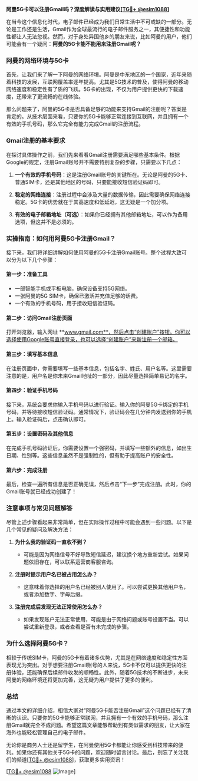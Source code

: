 **阿曼5G卡可以注册Gmail吗？深度解读与实用建议[[TG💪+ @esim1088](https://t.me/s/esim1088)]**

在当今这个信息化时代，电子邮件已经成为我们日常生活中不可或缺的一部分。无论是工作还是生活，Gmail作为全球最流行的电子邮件服务之一，其便捷性和功能性都让人无法忽视。然而，对于身处异国他乡的朋友来说，比如阿曼的用户，他们可能会有一个疑问：**阿曼的5G卡能不能用来注册Gmail呢？**

### 阿曼的网络环境与5G卡

首先，让我们来了解一下阿曼的网络环境。阿曼是中东地区的一个国家，近年来随着科技的发展，互联网覆盖率逐年提高。尤其是5G技术的普及，使得阿曼的移动网络速度和稳定性有了质的飞跃。5G卡的出现，不仅为用户提供更快的下载速度，还带来了更流畅的在线体验。

那么问题来了，阿曼的5G卡是否具备足够的功能来支持Gmail的注册呢？答案是肯定的。从技术层面来看，只要你的5G卡能够正常连接到互联网，并且拥有一个有效的手机号码，那么它完全有能力完成Gmail的注册流程。

### Gmail注册的基本要求

在探讨具体操作之前，我们先来看看Gmail注册需要满足哪些基本条件。根据Google的规定，注册Gmail账号并不需要特别复杂的步骤，只需要以下几点：

1. **一个有效的手机号码**：这是注册Gmail账号的关键所在。无论是阿曼的5G卡、普通SIM卡，还是其他地区的号码，只要能接收短信验证码即可。
   
2. **稳定的网络连接**：注册过程中会涉及大量的数据传输，因此需要确保网络连接稳定。5G卡的优势就在于其高速度和低延迟，这无疑是一个加分项。

3. **有效的电子邮箱地址（可选）**：如果你已经拥有其他邮箱地址，可以作为备用选项，但这并不是必须的。

### 实操指南：如何用阿曼5G卡注册Gmail？

接下来，我们将详细讲解如何使用阿曼的5G卡注册Gmail账号。整个过程大致可以分为以下几个步骤：

#### 第一步：准备工具
- 一部智能手机或平板电脑，确保设备支持5G网络。
- 一张阿曼的5G SIM卡，确保已激活并充值足够的话费。
- 一个有效的手机号码，用于接收短信验证码。

#### 第二步：访问Gmail注册页面
打开浏览器，输入网址 **www.gmail.com**，然后点击“创建账户”按钮。你可以选择使用Google账号直接登录，也可以选择“创建账户”来新注册一个邮箱。

#### 第三步：填写基本信息
在注册页面中，你需要填写一些基本信息，包括名字、姓氏、用户名等。这里需要注意的是，用户名是你未来Gmail地址的一部分，因此尽量选择简单易记的名字。

#### 第四步：验证手机号码
接下来，系统会要求你输入手机号码以进行验证。输入你的阿曼5G卡绑定的手机号码，并等待接收短信验证码。通常情况下，验证码会在几分钟内发送到你的手机上。输入验证码后，点击确认即可。

#### 第五步：设置密码及其他信息
在完成手机号码验证后，你需要设置一个强密码，并填写一些额外的信息，如出生日期、性别等。这些信息虽然不是强制性的，但有助于提高账户的安全性。

#### 第六步：完成注册
最后，检查一遍所有信息是否正确无误，然后点击“下一步”完成注册。此时，你的Gmail账号就已经成功创建了！

### 注意事项与常见问题解答

尽管上述步骤看起来非常简单，但在实际操作过程中可能会遇到一些问题。以下是几个常见的疑问及解决方法：

1. **为什么我的验证码一直收不到？**
   - 可能是因为网络信号不好导致短信延迟，建议换个地方重新尝试。如果问题依旧存在，可以联系运营商客服咨询。

2. **注册时提示用户名已被占用怎么办？**
   - 这意味着你选择的用户名已经被别人使用了。可以尝试更换其他用户名，或者添加数字、字母后缀。

3. **注册完成后发现无法正常使用怎么办？**
   - 如果发现账户无法正常使用，可能是由于网络问题或账号设置不当。可以尝试重新登录，或者查看是否有未完成的步骤。

### 为什么选择阿曼5G卡？

相较于传统SIM卡，阿曼的5G卡有着诸多优势，尤其是在网络速度和稳定性方面表现尤为突出。对于想要注册Gmail账号的人来说，5G卡不仅可以提供更快的注册体验，还能确保后续邮件收发的顺畅性。此外，随着5G技术的不断进步，未来阿曼的网络环境还将更加完善，这无疑为用户提供了更多的便利。

### 总结

通过本文的详细介绍，相信大家对“阿曼5G卡能否注册Gmail”这个问题已经有了清晰的认识。只要你的5G卡能够正常联网，并且拥有一个有效的手机号码，那么注册Gmail就完全不成问题。希望这篇文章能够帮助到有类似需求的朋友，让大家在海外也能轻松管理自己的电子邮件。

无论你是商务人士还是留学生，在阿曼使用5G卡都能让你感受到科技带来的便利。如果你还有其他关于5G卡的问题，欢迎随时留言讨论。最后，别忘了关注我们的频道[[TG💪+ @esim1088](https://t.me/s/esim1088)]，获取更多实用资讯！

[[TG💪+ @esim1088](https://t.me/s/esim1088) ![Image](https://i.postimg.cc/4NQfJmqS/Snipaste-2025-05-13-00-14-12.png)]